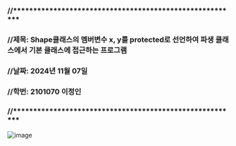 ### //********************************************************


### //제목: Shape클래스의 멤버변수 x, y를 protected로 선언하여 파생 클래스에서 기본 클래스에 접근하는 프로그램


### //날짜: 2024년 11월 07일


### //학번: 2101070 이정인


### //********************************************************
![image](https://github.com/user-attachments/assets/d558136c-b6af-4b14-bd28-9d78a5e769ef)
